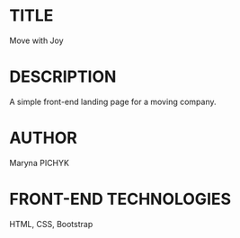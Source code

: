 # TITLE
Move with Joy

# DESCRIPTION
A simple front-end landing page for a moving company. 

# AUTHOR
Maryna PICHYK

# FRONT-END TECHNOLOGIES
HTML, CSS, Bootstrap

